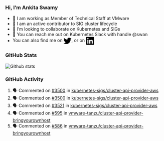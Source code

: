 ### Hi, I’m Ankita Swamy

- 💼 I am working as Member of Technical Staff at VMware
- 👀 I am an active contributor to SIG cluster lifecycle 
- 💞️ I’m looking to collaborate on Kubernetes and SIGs
- 💬 You can reach me out on Kubernetes Slack with handle @swan
- You can also find me on <a href="https://twitter.com/SwamyAnkita" target="blank"><img align="center" src="https://raw.githubusercontent.com/Ankitasw/Ankitasw/master/svg/twitter.svg" alt="Ankitasw" height="25" width="25" color="#1DA1f2" /></a>, or on <a href="https://www.linkedin.com/in/Ankitaswamy/" target="blank"><img align="center" src="https://raw.githubusercontent.com/Ankitasw/Ankitasw/master/svg/linkedin.svg" alt="Ankitasw" height="25" width="25" /></a>

### GitHub Stats
![Github stats](https://github-readme-stats.vercel.app/api?username=Ankitasw&count_private=true&show_icons=true&theme=tokyonight)

### GitHub Activity 
<!--START_SECTION:activity-->
1. 🗣 Commented on [#3500](https://github.com/kubernetes-sigs/cluster-api-provider-aws/issues/3500) in [kubernetes-sigs/cluster-api-provider-aws](https://github.com/kubernetes-sigs/cluster-api-provider-aws)
2. 🗣 Commented on [#3500](https://github.com/kubernetes-sigs/cluster-api-provider-aws/issues/3500) in [kubernetes-sigs/cluster-api-provider-aws](https://github.com/kubernetes-sigs/cluster-api-provider-aws)
3. 🗣 Commented on [#3521](https://github.com/kubernetes-sigs/cluster-api-provider-aws/issues/3521) in [kubernetes-sigs/cluster-api-provider-aws](https://github.com/kubernetes-sigs/cluster-api-provider-aws)
4. 🗣 Commented on [#595](https://github.com/vmware-tanzu/cluster-api-provider-bringyourownhost/issues/595) in [vmware-tanzu/cluster-api-provider-bringyourownhost](https://github.com/vmware-tanzu/cluster-api-provider-bringyourownhost)
5. 🗣 Commented on [#586](https://github.com/vmware-tanzu/cluster-api-provider-bringyourownhost/issues/586) in [vmware-tanzu/cluster-api-provider-bringyourownhost](https://github.com/vmware-tanzu/cluster-api-provider-bringyourownhost)
<!--END_SECTION:activity-->
